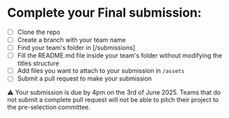 # Complete your Final submission:
- [ ] Clone the repo
- [ ] Create a branch with your team name
- [ ] Find your team's folder in [/submissions]
- [ ] Fill the README.md file inside your team's folder without modifying the titles structure
- [ ] Add files you want to attach to your submission in `/assets`
- [ ] Submit a pull request to make your submission

⚠️ Your submission is due by 4pm on the 3rd of June 2025. Teams that do not submit a complete pull request will not be able to pitch their project to the pre-selection committee.


